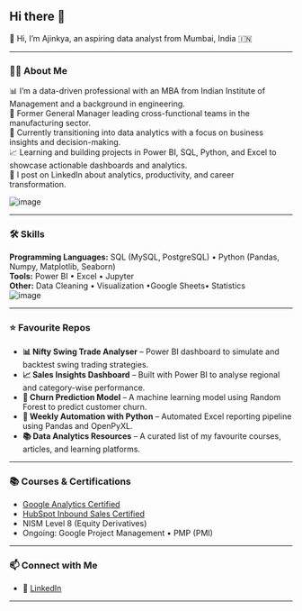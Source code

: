 ## Hi there 👋

👋 Hi, I’m Ajinkya, an aspiring data analyst from Mumbai, India 🇮🇳

---

### 🙋‍♂️ About Me  
📊 I’m a data-driven professional with an MBA from Indian Institute of Management and a background in engineering.  
💼 Former General Manager leading cross-functional teams in the manufacturing sector.  
🔁 Currently transitioning into data analytics with a focus on business insights and decision-making.  
📈 Learning and building projects in Power BI, SQL, Python, and Excel to showcase actionable dashboards and analytics.  
📝 I post on LinkedIn about analytics, productivity, and career transformation.

![image](https://github.com/user-attachments/assets/f11d8b88-9a4c-4593-9b64-919a9740b0b7)

---

### 🛠 Skills  
**Programming Languages:** SQL (MySQL, PostgreSQL) • Python (Pandas, Numpy, Matplotlib, Seaborn)  
**Tools:** Power BI • Excel  • Jupyter  
**Other:** Data Cleaning • Visualization •Google Sheets• Statistics  
![image](https://github.com/user-attachments/assets/04c0ea29-d98a-4ef0-9115-8f0e0cd09b92)


---

### ⭐ Favourite Repos  
- **📊 Nifty Swing Trade Analyser** – Power BI dashboard to simulate and backtest swing trading strategies.  
- **📈 Sales Insights Dashboard** – Built with Power BI to analyse regional and category-wise performance.  
- **🧠 Churn Prediction Model** – A machine learning model using Random Forest to predict customer churn.  
- **📆 Weekly Automation with Python** – Automated Excel reporting pipeline using Pandas and OpenPyXL.  
- **📚 Data Analytics Resources** – A curated list of my favourite courses, articles, and learning platforms.

---

### 📚 Courses & Certifications  
- [Google Analytics Certified](https://google.com)  
- [HubSpot Inbound Sales Certified](https://hubspot.com)  
- NISM Level 8 (Equity Derivatives)  
- Ongoing: Google Project Management • PMP (PMI)

---

### 📫 Connect with Me  
- 💼 [LinkedIn]((https://www.linkedin.com/in/ajinkyababar))  


---

